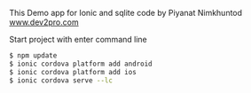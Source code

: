 This Demo app for Ionic and sqlite 
code by Piyanat Nimkhuntod
www.dev2pro.com

Start project with enter command line 
```bash
$ npm update
$ ionic cordova platform add android
$ ionic cordova platform add ios
$ ionic cordova serve --lc
```


